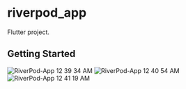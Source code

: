 # riverpod_app

Flutter project.

## Getting Started

![RiverPod-App 12 39 34 AM](https://github.com/jgarciaabx/RiverPod-App/assets/105518908/8f51a72d-ea0b-4141-93de-9439fd5fe79f)
![RiverPod-App 12 40 54 AM](https://github.com/jgarciaabx/RiverPod-App/assets/105518908/8bb765d1-1b5d-4fa5-b84f-4d1af4f3c0c7)
![RiverPod-App 12 41 19 AM](https://github.com/jgarciaabx/RiverPod-App/assets/105518908/86a401ad-3e3c-484a-835c-9ae476862a02)
